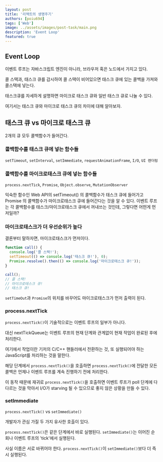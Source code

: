 ```yaml
---
layout: post
title: '리액트의 생명주기'
authors: [poiu694]
tags: ['Web']
image: ../assets/images/post-task/main.png
description: 'Event Loop'
featured: true
---
```


## Event Loop

이벤트 루프는 자바스크립트 엔진이 아니라, 브라우저 혹은 노드에서 가지고 있다.

콜 스택과, 태스크 큐를 감시하여 콜 스택이 비어있으면 태스크 큐에 있는 콜백을 가져와 콜스택에 넣는다.

태스크큐를 자세하게 설명하면 마이크로 태스크 큐와 일반 태스크 큐로 나눌 수 있다.

여기서는 태스크 큐와 마이크로 태스크 큐의 차이에 대해 알아보자.

## 태스크 큐 vs 마이크로 태스크 큐

2개의 큐 모두 콜백함수가 들어간다.

### 콜백함수를 태스크 큐에 넣는 함수들

`setTimeout`, `setInterval`, `setImmediate`, `requestAnimationFrame`, `I/O`, `UI 렌더링`

### 콜백함수를 마이크로태스크 큐에 넣는 함수들

`process.nextTick`, `Promise`, `Object.observe`, `MutationObserver`

익숙한 함수인 Web API의 setTimeout() 의 콜백함수가 태스크 큐에 들어가고 Promise 의 콜백함수가 마이크로태스크 큐에 들어간다는 것을 알 수 있다. 이벤트 루프는 각 콜백함수를 태스크/마이크로태스크 큐에서 꺼내쓰는 것인데, 그렇다면 어떤게 먼저일까?

### 마이크로태스크가 더 우선순위가 높다

결론부터 말하자면, 마이크로태스크가 먼저이다.

```javascript
function call() {
  console.log('콜 스택!');
  setTimeout(() => console.log('태스크 큐!'), 0);
  Promise.resolve().then(() => console.log('마이크로태스크 큐!'));
}

call();
// 콜 스택!
// 마이크로태스크 큐!
// 태스크 큐!
```

`setTimeOut`과 `Promise`의 위치를 바꾸어도 마이크로태스크가 먼저 출력이 된다.

### process.nextTick

`process.nextTick()`이 기술적으로는 이벤트 루프의 일부가 아니다.

대신 nextTickQueue는 이벤트 루프의 현재 단계와 관계없이 현재 작업이 완료된 후에 처리한다.

여기에서 작업이란 기저의 C/C++ 핸들러에서 전환하는 것, 또 실행되어야 하는 JavaScript를 처리하는 것을 말한다.

해당 단계에서 `process.nextTick()`을 호출하면 `process.nextTick()`에 전달한 모든 콜백은 언제나 이벤트 루프를 계속 진행하기 전에 처리한다.

이 동작 때문에 재귀로 `process.nextTick()`을 호출하면 이벤트 루프가 poll 단계에 다다르는 것을 막아서 I/O가 starving 될 수 있으므로 좋지 않은 상황을 만들 수 있다.

### setImmediate

`process.nextTick()` vs `setImmediate()`

개발자가 관심 가질 두 가지 유사한 호출이 있다.

`process.nextTick()`은 같은 단계에서 바로 실행된다.
`setImmediate()`는 이어진 순회나 이벤트 루프의 'tick'에서 실행된다.

사실 이름은 서로 바뀌어야 한다. `process.nextTick()`이 `setImmediate()`보다 더 즉시 실행된다.
